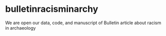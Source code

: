 # bulletinracisminarchy
We are open our data, code, and manuscript of Bulletin article about racism in archaeology